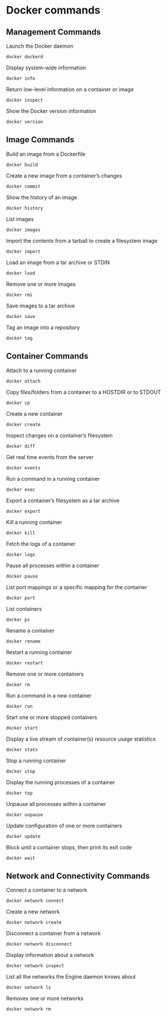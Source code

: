 # Docker commands

## Management Commands
  
Launch the Docker daemon

```docker dockerd```

Display system-wide information

```docker info```

Return low-level information on a container or image

```docker inspect```

Show the Docker version information

```docker version```


## Image Commands

Build an image from a Dockerfile

```docker build```

Create a new image from a container’s changes

```docker commit```

Show the history of an image

```docker history```

List images

```docker images```

Import the contents from a tarball to create a filesystem image

```docker import```

Load an image from a tar archive or STDIN

```docker load```

Remove one or more images

```docker rmi```

Save images to a tar archive

```docker save```

Tag an image into a repository

```docker tag```
  
## Container Commands

Attach to a running container

```docker attach```

Copy files/folders from a container to a HOSTDIR or to STDOUT

```docker cp```

Create a new container

```docker create```

Inspect changes on a container’s filesystem

```docker diff```

Get real time events from the server

```docker events```

Run a command in a running container

```docker exec```

Export a container’s filesystem as a tar archive

```docker export```

Kill a running container

```docker kill```

Fetch the logs of a container

```docker logs```

Pause all processes within a container

```docker pause```

List port mappings or a specific mapping for the container

```docker port```

List containers

```docker ps```

Rename a container

```docker rename```

Restart a running container

```docker restart```

Remove one or more containers

```docker rm```

Run a command in a new container

```docker run```

Start one or more stopped containers

```docker start```

Display a live stream of container(s) resource usage statistics

```docker stats```

Stop a running container

```docker stop```

Display the running processes of a container

```docker top```

Unpause all processes within a container

```docker unpause```

Update configuration of one or more containers

```docker update```

Block until a container stops, then print its exit code 

```docker wait```



## Network and Connectivity Commands

Connect a container to a network

```docker network connect```

Create a new network

```docker network create```

Disconnect a container from a network

```docker network disconnect```

Display information about a network

```docker network inspect```

List all the networks the Engine daemon knows about

```docker network ls```

Removes one or more networks

```docker network rm```

  
  
